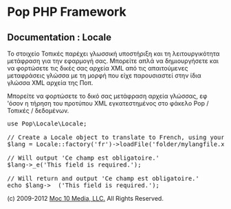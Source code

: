 Pop PHP Framework
=================

Documentation : Locale
----------------------

Το στοιχείο Τοπικές παρέχει γλωσσική υποστήριξη και τη λειτουργικότητα μετάφραση για την εφαρμογή σας. Μπορείτε απλά να δημιουργήσετε και να φορτώσετε τις δικές σας αρχεία XML από τις απαιτούμενες μεταφράσεις γλώσσα με τη μορφή που είχε παρουσιαστεί στην ίδια γλώσσα XML αρχεία της Ποπ.

Μπορείτε να φορτώσετε το δικό σας μετάφραση αρχεία γλώσσας, εφ 'όσον η τήρηση του προτύπου XML εγκατεστημένος στο φάκελο Pop / Τοπικές / δεδομένων.

<pre>
use Pop\Locale\Locale;

// Create a Locale object to translate to French, using your own language file.
$lang = Locale::factory('fr')->loadFile('folder/mylangfile.xml);

// Will output 'Ce champ est obligatoire.'
$lang->_e('This field is required.');

// Will return and output 'Ce champ est obligatoire.'
echo $lang->__('This field is required.');
</pre>

(c) 2009-2012 [Moc 10 Media, LLC.](http://www.moc10media.com) All Rights Reserved.
